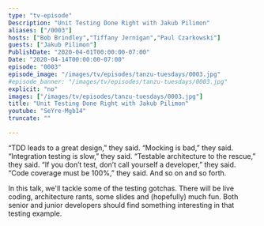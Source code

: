 ```yaml
---
type: "tv-episode"
Description: "Unit Testing Done Right with Jakub Pilimon"
aliases: ["/0003"]
hosts: ["Bob Brindley","Tiffany Jernigan","Paul Czarkowski"]
guests: ["Jakub Pilimon"]
PublishDate: "2020-04-01T00:00:00-07:00"
Date: "2020-04-14T00:00:00-07:00"
episode: "0003"
episode_image: "/images/tv/episodes/tanzu-tuesdays/0003.jpg"
#episode_banner: "/images/tv/episodes/tanzu-tuesdays/0003.jpg"
explicit: "no"
images: ["/images/tv/episodes/tanzu-tuesdays/0003.jpg"]
title: "Unit Testing Done Right with Jakub Pilimon"
youtube: "SeYre-Mgb14"
truncate: ""

---
```


“TDD leads to a great design,” they said. “Mocking is bad,” they said. “Integration testing is slow,” they said. “Testable architecture to the rescue,” they said. “If you don’t test, don’t call yourself a developer,” they said. “Code coverage must be 100%,” they said. And so on and so forth.

In this talk, we'll tackle some of the testing gotchas. There will be live coding, architecture rants, some slides and (hopefully) much fun. Both senior and junior developers should find something interesting in that testing example.